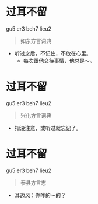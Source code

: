 # 过耳不留
gu5 er3 beh7 lieu2
> 如东方言词典
- 听过之后，不记住，不放在心里。
  - 每次跟他交待事情，他总是～。

# 过耳不留
gu5 er3 beh7 lieu2
> 兴化方言词典
- 指没注意，或听过就忘记了。

# 过耳不留
gu5 er3 beh7 lieu2
> 泰县方言志
- 耳边风：你咋的～的？
